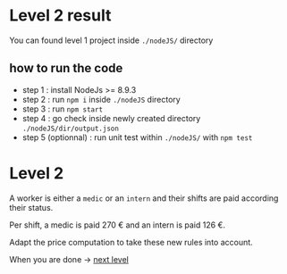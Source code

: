 # Level 2 result
You can found level 1 project inside `./nodeJS/` directory
## how to run the code

 - step 1 : install NodeJs >= 8.9.3
 - step 2 : run `npm i` inside `./nodeJS` directory
 - step 3 : run `npm start`
 - step 4 : go check inside newly created directory `./nodeJS/dir/output.json`
 - step 5 (optionnal) : run unit test within `./nodeJS/` with `npm test`

# Level 2

A worker is either a `medic` or an `intern` and their shifts are paid according their status.

Per shift, a medic is paid 270 € and an intern is paid 126 €.

Adapt the price computation to take these new rules into account.

When you are done -> [next level](https://github.com/honestica/backend-jobs/tree/master/level3)